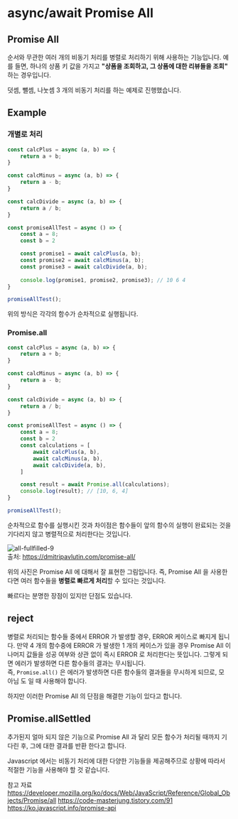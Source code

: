 # async/await Promise All
## Promise All 
순서와 무관한 여러 개의 비동기 처리를 병렬로 처리하기 위해 사용하는 기능입니다.
예를 들면, 하나의 상품 키 값을 가지고 **"상품을 조회하고, 그 상품에 대한 리뷰들을 조회"** 하는 경우입니다.

덧셈, 뺄셈, 나눗셈 3 개의 비동기 처리를 하는 예제로 진행했습니다.
## Example
### 개별로 처리
```javascript
const calcPlus = async (a, b) => {
    return a + b;
}

const calcMinus = async (a, b) => {
    return a - b;
}

const calcDivide = async (a, b) => {
    return a / b;
}

const promiseAllTest = async () => {
    const a = 8;
    const b = 2

    const promise1 = await calcPlus(a, b);
    const promise2 = await calcMinus(a, b);
    const promise3 = await calcDivide(a, b);
    
    console.log(promise1, promise2, promise3); // 10 6 4
}

promiseAllTest();
```

위의 방식은 각각의 함수가 순차적으로 실행됩니다. 

### Promise.all 
```javascript
const calcPlus = async (a, b) => {
    return a + b;
}

const calcMinus = async (a, b) => {
    return a - b;
}

const calcDivide = async (a, b) => {
    return a / b;
}

const promiseAllTest = async () => {
    const a = 8;
    const b = 2
    const calculations = [
        await calcPlus(a, b),
        await calcMinus(a, b),
        await calcDivide(a, b),
    ]

    const result = await Promise.all(calculations);
    console.log(result); // [10, 6, 4]
}

promiseAllTest();
```

순차적으로 함수를 실행시킨 것과 차이점은 함수들이 앞의 함수의 실행이 완료되는 것을 기다리지 않고 병렬적으로 처리한다는 것입니다.

![all-fullfilled-9](https://user-images.githubusercontent.com/63203480/151383489-b68606fe-1d5f-4266-ba9a-2b3740b2c654.svg)     
출처: https://dmitripavlutin.com/promise-all/

위의 사진은 Promise All 에 대해서 잘 표현한 그림입니다.
즉, Promise All 을 사용한다면 여러 함수들을 **병렬로 빠르게 처리**할 수 있다는 것입니다.

빠르다는 분명한 장점이 있지만 단점도 있습니다.

## reject
병렬로 처리되는 함수들 중에서 ERROR 가 발생할 경우, ERROR 케이스로 빠지게 됩니다. 
만약 4 개의 함수중에 ERROR 가 발생한 1 개의 케이스가 있을 경우 Promise All 이 나머지 값들을 성공 여부와 상관 없이 즉시 ERROR 로 처리한다는 뜻입니다.
그렇게 되면 에러가 발생하면 다른 함수들의 결과는 무시됩니다.    
즉, ```Promise.all()``` 은 에러가 발생하면 다른 함수들의 결과들을 무시하게 되므로, 모 아님 도 일 때 사용해야 합니다.

하지만 이러한 Promise All 의 단점을 해결한 기능이 있다고 합니다.

## Promise.allSettled
추가된지 얼마 되지 않은 기능으로 Promise All 과 달리 모든 함수가 처리될 때까지 기다린 후,
그에 대한 결과를 반환 한다고 합니다.

Javascript 에서는 비동기 처리에 대한 다양한 기능들을 제공해주므로 상황에 따라서 적절한 기능을 사용해야 할 것 같습니다.

참고 자료
https://developer.mozilla.org/ko/docs/Web/JavaScript/Reference/Global_Objects/Promise/all
https://code-masterjung.tistory.com/91
https://ko.javascript.info/promise-api
